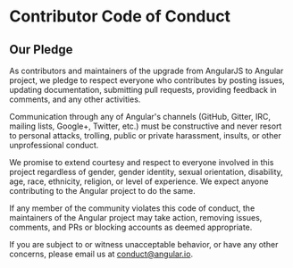 # Contributor Code of Conduct

## Our Pledge

As contributors and maintainers of the upgrade from AngularJS to Angular project, we pledge to respect everyone who contributes by posting issues, updating documentation, submitting pull requests, providing feedback in comments, and any other activities.

Communication through any of Angular's channels (GitHub, Gitter, IRC, mailing lists, Google+, Twitter, etc.) must be constructive and never resort to personal attacks, trolling, public or private harassment, insults, or other unprofessional conduct.

We promise to extend courtesy and respect to everyone involved in this project regardless of gender, gender identity, sexual orientation, disability, age, race, ethnicity, religion, or level of experience. We expect anyone contributing to the Angular project to do the same.

If any member of the community violates this code of conduct, the maintainers of the Angular project may take action, removing issues, comments, and PRs or blocking accounts as deemed appropriate.

If you are subject to or witness unacceptable behavior, or have any other concerns, please email us at [conduct@angular.io](mailto:conduct@angular.io).
